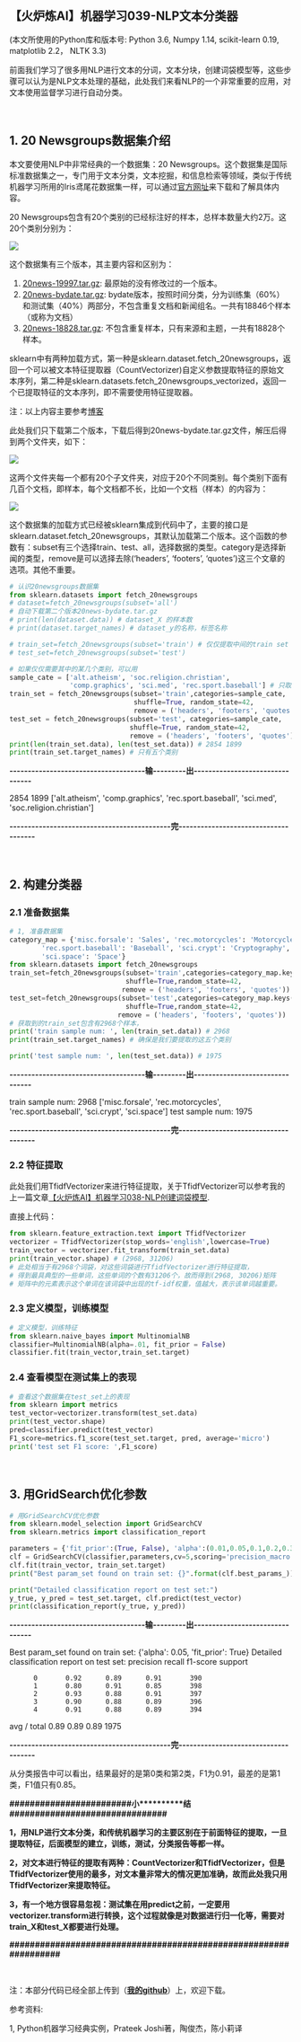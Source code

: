【火炉炼AI】机器学习039-NLP文本分类器
-

(本文所使用的Python库和版本号: Python 3.6, Numpy 1.14, scikit-learn 0.19, matplotlib 2.2， NLTK 3.3)

前面我们学习了很多用NLP进行文本的分词，文本分块，创建词袋模型等，这些步骤可以认为是NLP文本处理的基础，此处我们来看NLP的一个非常重要的应用，对文本使用监督学习进行自动分类。

<br/>

## 1. 20 Newsgroups数据集介绍

本文要使用NLP中非常经典的一个数据集：20 Newsgroups。这个数据集是国际标准数据集之一，专门用于文本分类，文本挖掘，和信息检索等领域，类似于传统机器学习所用的Iris鸢尾花数据集一样，可以通过[官方网址](http://qwone.com/~jason/20Newsgroups/)来下载和了解具体内容。

20 Newsgroups包含有20个类别的已经标注好的样本，总样本数量大约2万。这20个类别分别为：

![](https://i.imgur.com/hHTJGTw.png)

这个数据集有三个版本，其主要内容和区别为：
1. [20news-19997.tar.gz](http://qwone.com/~jason/20Newsgroups/20news-19997.tar.gz): 最原始的没有修改过的一个版本。
2. [20news-bydate.tar.gz](http://qwone.com/~jason/20Newsgroups/20news-bydate.tar.gz): bydate版本，按照时间分类，分为训练集（60%）和测试集（40%）两部分，不包含重复文档和新闻组名。一共有18846个样本（或称为文档）
3. [20news-18828.tar.gz](http://qwone.com/~jason/20Newsgroups/20news-18828.tar.gz): 不包含重复样本，只有来源和主题，一共有18828个样本。

sklearn中有两种加载方式，第一种是sklearn.dataset.fetch_20newsgroups，返回一个可以被文本特征提取器（CountVectorizer)自定义参数提取特征的原始文本序列，第二种是sklearn.datasets.fetch_20newsgroups_vectorized，返回一个已提取特征的文本序列，即不需要使用特征提取器。

注：以上内容主要参考[博客](https://blog.csdn.net/imstudying/article/details/77876159#OLE_LINK2)

此处我们只下载第二个版本，下载后得到20news-bydate.tar.gz文件，解压后得到两个文件夹，如下：

![](https://i.imgur.com/cWGXolI.png)

这两个文件夹每一个都有20个子文件夹，对应于20个不同类别。每个类别下面有几百个文档，即样本，每个文档都不长，比如一个文档（样本）的内容为：

![](https://i.imgur.com/8Zo5RTI.png)

这个数据集的加载方式已经被sklearn集成到代码中了，主要的接口是sklearn.dataset.fetch_20newsgroups，其默认加载第二个版本。这个函数的参数有：subset有三个选择train、test、all，选择数据的类型。category是选择新闻的类型，remove是可以选择去除(‘headers’, ‘footers’, ‘quotes’)这三个文章的选项。其他不重要。

```Python
# 认识20newsgroups数据集
from sklearn.datasets import fetch_20newsgroups
# dataset=fetch_20newsgroups(subset='all') 
# 自动下载第二个版本20news-bydate.tar.gz
# print(len(dataset.data)) # dataset_X 的样本数
# print(dataset.target_names) # dataset_y的名称，标签名称

# train_set=fetch_20newsgroups(subset='train') # 仅仅提取中间的train set
# test_set=fetch_20newsgroups(subset='test')

# 如果仅仅需要其中的某几个类别，可以用
sample_cate = ['alt.atheism', 'soc.religion.christian',
               'comp.graphics', 'sci.med', 'rec.sport.baseball'] # 只取5个类别
train_set = fetch_20newsgroups(subset='train',categories=sample_cate,
                               shuffle=True, random_state=42,
                               remove = ('headers', 'footers', 'quotes'))
test_set = fetch_20newsgroups(subset='test', categories=sample_cate,
                              shuffle=True, random_state=42,
                              remove = ('headers', 'footers', 'quotes'))
print(len(train_set.data), len(test_set.data)) # 2854 1899
print(train_set.target_names) # 只有五个类别
```

**-------------------------------------输---------出--------------------------------**

2854 1899
['alt.atheism', 'comp.graphics', 'rec.sport.baseball', 'sci.med', 'soc.religion.christian']

**--------------------------------------------完-------------------------------------**

<br/>

## 2. 构建分类器

### 2.1 准备数据集

```py
# 1, 准备数据集
category_map = {'misc.forsale': 'Sales', 'rec.motorcycles': 'Motorcycles', 
        'rec.sport.baseball': 'Baseball', 'sci.crypt': 'Cryptography', 
        'sci.space': 'Space'}
from sklearn.datasets import fetch_20newsgroups
train_set=fetch_20newsgroups(subset='train',categories=category_map.keys(),
                             shuffle=True,random_state=42,
                            remove = ('headers', 'footers', 'quotes'))
test_set=fetch_20newsgroups(subset='test',categories=category_map.keys(),
                             shuffle=True,random_state=42,
                           remove = ('headers', 'footers', 'quotes'))
# 获取到的train_set包含有2968个样本，
print('train sample num: ', len(train_set.data)) # 2968
print(train_set.target_names) # 确保是我们要提取的这五个类别

print('test sample num: ', len(test_set.data)) # 1975
```

**-------------------------------------输---------出--------------------------------**

train sample num:  2968
['misc.forsale', 'rec.motorcycles', 'rec.sport.baseball', 'sci.crypt', 'sci.space']
test sample num:  1975

**--------------------------------------------完-------------------------------------**

### 2.2 特征提取

此处我们用TfidfVectorizer来进行特征提取，关于TfidfVectorizer可以参考我的上一篇文章[【火炉炼AI】机器学习038-NLP创建词袋模型](https://www.cnblogs.com/RayDean/p/9767001.html).

直接上代码：

```py
from sklearn.feature_extraction.text import TfidfVectorizer
vectorizer = TfidfVectorizer(stop_words='english',lowercase=True)
train_vector = vectorizer.fit_transform(train_set.data)
print(train_vector.shape) # (2968, 31206)
# 此处相当于有2968个词袋，对这些词袋进行TfidfVectorizer进行特征提取，
# 得到最具典型的一些单词，这些单词的个数有31206个，故而得到(2968, 30206)矩阵
# 矩阵中的元素表示这个单词在该词袋中出现的tf-idf权重，值越大，表示该单词越重要。
```

### 2.3 定义模型，训练模型

```py
# 定义模型，训练特征
from sklearn.naive_bayes import MultinomialNB
classifier=MultinomialNB(alpha=.01, fit_prior = False)
classifier.fit(train_vector,train_set.target)
```

### 2.4 查看模型在测试集上的表现

```py
# 查看这个数据集在test_set上的表现
from sklearn import metrics
test_vector=vectorizer.transform(test_set.data)
print(test_vector.shape)
pred=classifier.predict(test_vector)
F1_score=metrics.f1_score(test_set.target, pred, average='micro')
print('test set F1 score: ',F1_score)
```

<br/>

## 3. 用GridSearch优化参数

```py
# 用GridSearchCV优化参数
from sklearn.model_selection import GridSearchCV
from sklearn.metrics import classification_report

parameters = {'fit_prior':(True, False), 'alpha':(0.01,0.05,0.1,0.2,0.3,0.4,0.5,0.6,0.7,0.8,0.9,1.0)}
clf = GridSearchCV(classifier,parameters,cv=5,scoring='precision_macro',n_jobs=-1)
clf.fit(train_vector, train_set.target)
print("Best param_set found on train set: {}".format(clf.best_params_))

print("Detailed classification report on test set:")
y_true, y_pred = test_set.target, clf.predict(test_vector)
print(classification_report(y_true, y_pred))
```

**-------------------------------------输---------出--------------------------------**

Best param_set found on train set: {'alpha': 0.05, 'fit_prior': True}
Detailed classification report on test set:
             precision    recall  f1-score   support

          0       0.92      0.89      0.91       390
          1       0.80      0.91      0.85       398
          2       0.93      0.88      0.91       397
          3       0.90      0.88      0.89       396
          4       0.91      0.88      0.89       394

avg / total       0.89      0.89      0.89      1975

**--------------------------------------------完-------------------------------------**

从分类报告中可以看出，结果最好的是第0类和第2类，F1为0.91，最差的是第1类，F1值只有0.85。

**\#\#\#\#\#\#\#\#\#\#\#\#\#\#\#\#\#\#\#\#\#\#\#\#小\*\*\*\*\*\*\*\*\*\*结\#\#\#\#\#\#\#\#\#\#\#\#\#\#\#\#\#\#\#\#\#\#\#\#\#\#\#\#\#\#\#**

**1，用NLP进行文本分类，和传统机器学习的主要区别在于前面特征的提取，一旦提取特征，后面模型的建立，训练，测试，分类报告等都一样。**

**2，对文本进行特征的提取有两种：CountVectorizer和TfidfVectorizer，但是TfidfVectorizer使用的最多，对文本量非常大的情况更加准确，故而此处我只用TfidfVectorizer来提取特征。**

**3，有一个地方很容易忽视：测试集在用predict之前，一定要用vectorizer.transform进行转换，这个过程就像是对数据进行归一化等，需要对train_X和test_X都要进行处理。**

**\#\#\#\#\#\#\#\#\#\#\#\#\#\#\#\#\#\#\#\#\#\#\#\#\#\#\#\#\#\#\#\#\#\#\#\#\#\#\#\#\#\#\#\#\#\#\#\#\#\#\#\#\#\#\#\#\#\#\#\#\#\#\#\#\#**


<br/>

注：本部分代码已经全部上传到（[**我的github**](https://github.com/RayDean/MachineLearning)）上，欢迎下载。

参考资料:

1, Python机器学习经典实例，Prateek Joshi著，陶俊杰，陈小莉译